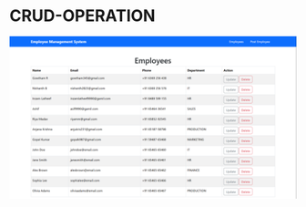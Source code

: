 # CRUD-OPERATION
![image_alt](https://github.com/Inzamx/CRUD-OPERATION/blob/0728c5a68d8c6226bb4d8306c54867fe43164d84/Screenshot%202025-05-09%20201347.png)
